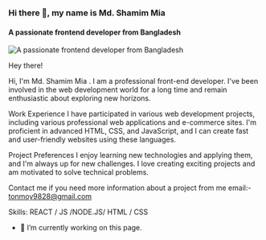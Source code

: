### Hi there 👋, my name is Md. Shamim Mia
#### A passionate frontend developer from Bangladesh
![A passionate frontend developer from Bangladesh](https://i.ibb.co/DLwDJwV/2.png)

Hey there!

Hi, I'm Md. Shamim Mia . I am a professional front-end developer. I've been involved in the web development world for a long time and remain enthusiastic about exploring new horizons.

Work Experience
I have participated in various web development projects, including various professional web applications and e-commerce sites. I'm proficient in advanced HTML, CSS, and JavaScript, and I can create fast and user-friendly websites using these languages.

Project Preferences
I enjoy learning new technologies and applying them, and I'm always up for new challenges. I love creating exciting projects and am motivated to solve technical problems.


Contact me if you need more information about a project from me 
 email:- tonmoy9828@gmail.com

Skills:  REACT / JS /NODE.JS/ HTML / CSS

- 🔭 I’m currently working on this page. 





